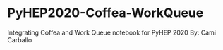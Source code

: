 # PyHEP2020-Coffea-WorkQueue

Integrating Coffea and Work Queue notebook for PyHEP 2020
By: Cami Carballo
